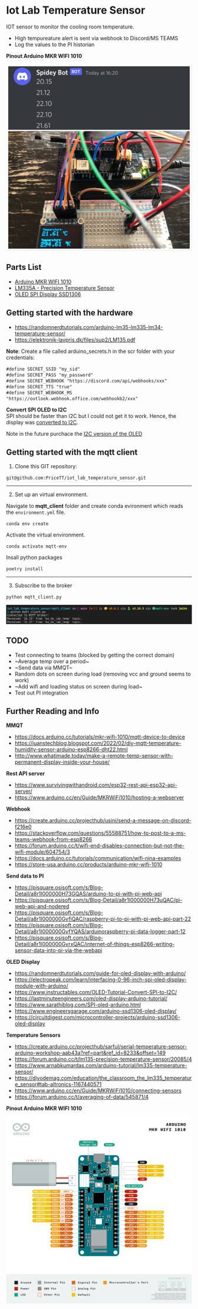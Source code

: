 # Iot Lab Temperature Sensor

IOT sensor to monitor the cooling room temperature.
* High tempureature alert is sent via webhook to Discord/MS TEAMS
* Log the values to the PI historian

**Pinout Arduino MKR WIFI 1010**  
<p align="center">
  <img src="imgs/img.JPEG" >
</p>



## Parts List  

- [Arduino MKR WIFI 1010](https://www.computersalg.dk/i/4892362/arduino-mkr-wifi-1010-arm-cortex-m0-48-mhz-0-256-mb-32-kb-arduino-25-x-61-5-mm)  
- [LM335A - Precision Temperature Sensor](https://elektronik-lavpris.dk/p100429/lm335az-temp-sensor-40-100c-to92-05)  
- [OLED SPI Display SSD1306](https://elektronik-lavpris.dk/p143602/modu0052-ssd1306-128x64-pixel-uoled-display-module-blue/)

## Getting started with the hardware
- https://randomnerdtutorials.com/arduino-lm35-lm335-lm34-temperature-sensor/
- https://elektronik-lavpris.dk/files/sup2/LM135.pdf

**Note**: Create a file called arduino_secrets.h in the scr folder with your credentials:  
```
#define SECRET_SSID "my_sid"  
#define SECRET_PASS "my_password"  
#define SECRET_WEBHOOK "https://discord.com/api/webhooks/xxx"  
#define SECRET_TTS "true"  
#define SECRET_WEBHOOK_MS "https://outlook.webhook.office.com/webhookb2/xxx"  
```


**Convert SPI OLED to I2C**  
SPI should be faster than I2C but I could not get it to work. Hence, the display was [converted to I2C](https://www.instructables.com/OLED-Tutorial-Convert-SPI-to-I2C/).     

Note in the future purchace the [I2C version of the OLED](https://elektronik-lavpris.dk/p148473/sbc-oled01-oled-display-for-arduino-raspberry-pi-or-other-single-board/)  

## Getting started with the mqtt client
1. Clone this GIT repository:
```
git@github.com:PriceTT/iot_lab_temperature_sensor.git
```
___

2. Set up an virtual environment.  

Navigate to **mqtt_client** folder and create conda evironment which reads the `environment.yml` file.
```
conda env create
```

Activate the virtual environment.
```
conda activate mqtt-env

```
Insall python packages
```
poetry install  
```
___
3. Subscribe to the broker  
```
python mqtt_client.py 

```
<p align="center">
  <img src="imgs/mqtt.png" >
</p>


## TODO  
- Test connecting to teams (blocked by getting the correct domain)
- ~Average temp over a period~
- ~Send data via MMQT~
- Random dots on screen during load (removing vcc and ground seems to work)
- ~Add wifi and loading status on screen during load~
- Test out PI integration


## Further Reading and Info
**MMQT**  
- https://docs.arduino.cc/tutorials/mkr-wifi-1010/mqtt-device-to-device
- https://juanstechblog.blogspot.com/2022/02/diy-mqtt-temperature-humidity-sensor-arduino-esp8266-dht22.html
- http://www.whatimade.today/make-a-remote-temp-sensor-with-permanent-display-inside-your-house/

**Rest API server**  
- https://www.survivingwithandroid.com/esp32-rest-api-esp32-api-server/
- https://www.arduino.cc/en/Guide/MKRWiFi1010/hosting-a-webserver

**Webhook**  
- https://create.arduino.cc/projecthub/usini/send-a-message-on-discord-f216e0
- https://stackoverflow.com/questions/55588751/how-to-post-to-a-ms-teams-webhook-from-esp8266
- https://forum.arduino.cc/t/wifi-end-disables-connection-but-not-the-wifi-module/604754/3
- https://docs.arduino.cc/tutorials/communication/wifi-nina-examples
- https://store-usa.arduino.cc/products/arduino-mkr-wifi-1010

**Send data to PI**  
- https://pisquare.osisoft.com/s/Blog-Detail/a8r1I000000H73GQAS/arduino-to-pi-with-pi-web-api
- https://pisquare.osisoft.com/s/Blog-Detail/a8r1I000000H73uQAC/pi-web-api-and-nodered
- https://pisquare.osisoft.com/s/Blog-Detail/a8r1I000000GvfiQAC/raspberry-pi-to-pi-with-pi-web-api-part-22
- https://pisquare.osisoft.com/s/Blog-Detail/a8r1I000000GvfYQAS/arduinoraspberry-pi-data-logger-part-12
- https://pisquare.osisoft.com/s/Blog-Detail/a8r1I000000GvrxQAC/internet-of-things-esp8266-writing-sensor-data-into-pi-via-the-webapi


**OLED Display**  
- https://randomnerdtutorials.com/guide-for-oled-display-with-arduino/ 
- https://electropeak.com/learn/interfacing-0-96-inch-spi-oled-display-module-with-arduino/
- https://www.instructables.com/OLED-Tutorial-Convert-SPI-to-I2C/
- https://lastminuteengineers.com/oled-display-arduino-tutorial/
- https://www.sarathiblog.com/SPI-oled-arduino.html
- https://www.engineersgarage.com/arduino-ssd1306-oled-display/
- https://circuitdigest.com/microcontroller-projects/arduino-ssd1306-oled-display

**Temperature Sensors**  
- https://create.arduino.cc/projecthub/sarful/serial-temperature-sensor-arduino-workshop-aab43a?ref=part&ref_id=8233&offset=149  
- https://forum.arduino.cc/t/lm135-precision-temperature-sensor/20085/4
- https://www.arnabkumardas.com/arduino-tutorial/lm335-temperature-sensor/
- https://diyodemag.com/education/the_classroom_the_lm335_temperature_sensor#tab-altronics-1167440571
- https://www.arduino.cc/en/Guide/MKRWiFi1010/connecting-sensors  
- https://forum.arduino.cc/t/averaging-of-data/545871/4

**Pinout Arduino MKR WIFI 1010**   
<p align="center">
  <img src="imgs/pin_out.png" >
</p>
